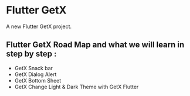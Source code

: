 # Flutter GetX

A new Flutter GetX project.

## Flutter GetX Road Map and what we will learn in step by step :

- GetX Snack bar
- GetX Dialog Alert
- GetX Bottom Sheet
- GetX Change Light & Dark Theme with GetX Flutter
